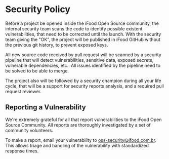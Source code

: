 # Security Policy

Before a project be opened inside the iFood Open Source community, the internal security team scans the code to identify possible existent vulnerabilities, that need to be corrected until the launch. With the security team giving the "OK", the project will be published in iFood GitHub without the previous git history, to prevent exposed keys.

All new source code received by pull request will be scanned by a security pipeline that will detect vulnerabilities, sensitive data, exposed secrets, vulnerable dependencies, etc.. All issues identified by the pipeline need to be solved to be able to merge.

The project also will be followed by a security champion during all your life cycle, that will be a support for security reports analysis, and a required pull request reviewer.

## Reporting a Vulnerability

We're extremely grateful for all that report vulnerabilities to the iFood Open Source Community. All reports are thoroughly investigated by a set of community volunteers.

To make a report, email your vulnerability to oss-security@ifood.com.br. This allows triage and handling of the vulnerability with standardized response times.
